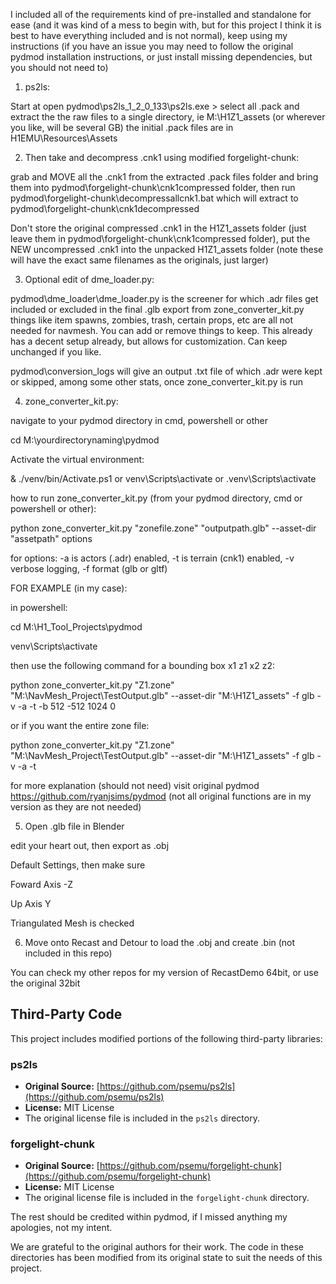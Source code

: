 I included all of the requirements kind of pre-installed and standalone for ease (and it was kind of a mess to begin with, but for this project I think it is best to have everything included and is not normal), keep using my instructions (if you have an issue you may need to follow the original pydmod installation instructions, or just install missing dependencies, but you should not need to)

1) ps2ls:

Start at open pydmod\ps2ls_1_2_0_133\ps2ls.exe > select all .pack and extract the the raw files to a single directory, ie M:\H1Z1_assets (or wherever you like, will be several GB)
the initial .pack files are in H1EMU\Resources\Assets 


2) Then take and decompress .cnk1 using modified forgelight-chunk:

grab and MOVE all the .cnk1 from the extracted .pack files folder and bring them into pydmod\forgelight-chunk\cnk1compressed folder, then run pydmod\forgelight-chunk\decompressallcnk1.bat which will extract to pydmod\forgelight-chunk\cnk1decompressed

Don't store the original compressed .cnk1 in the H1Z1_assets folder (just leave them in pydmod\forgelight-chunk\cnk1compressed folder), put the NEW uncompressed .cnk1 into the unpacked H1Z1_assets folder (note these will have the exact same filenames as the originals, just larger)


3) Optional edit of dme_loader.py:

pydmod\dme_loader\dme_loader.py is the screener for which .adr files get included or excluded in the final .glb export from zone_converter_kit.py
things like item spawns, zombies, trash, certain props, etc are all not needed for navmesh.  You can add or remove things to keep.  This already has a decent setup already, but allows for customization.  Can keep unchanged if you like.

pydmod\conversion_logs will give an output .txt file of which .adr were kept or skipped, among some other stats, once zone_converter_kit.py is run


4) zone_converter_kit.py:

navigate to your pydmod directory in cmd, powershell or other

cd M:\yourdirectorynaming\pydmod

Activate the virtual environment:

& ./venv/bin/Activate.ps1
or
venv\Scripts\activate
or
.venv\Scripts\activate

how to run zone_converter_kit.py (from your pydmod directory, cmd or powershell or other):

python zone_converter_kit.py "zonefile.zone" "outputpath.glb" --asset-dir "assetpath" options

for options: -a is actors (.adr) enabled, -t is terrain (cnk1) enabled, -v verbose logging, -f format (glb or gltf)

FOR EXAMPLE (in my case):

in powershell:

cd M:\H1_Tool_Projects\pydmod

venv\Scripts\activate

then use the following command for a bounding box x1 z1 x2 z2:

python zone_converter_kit.py "Z1.zone" "M:\NavMesh_Project\TestOutput.glb" --asset-dir "M:\H1Z1_assets" -f glb -v -a -t -b 512 -512 1024 0

or if you want the entire zone file:

python zone_converter_kit.py "Z1.zone" "M:\NavMesh_Project\TestOutput.glb" --asset-dir "M:\H1Z1_assets" -f glb -v -a -t

for more explanation (should not need) visit original pydmod https://github.com/ryanjsims/pydmod (not all original functions are in my version as they are not needed)


5) Open .glb file in Blender

edit your heart out, then export as .obj

Default Settings, then make sure

Foward Axis -Z

Up Axis Y

Triangulated Mesh is checked


6) Move onto Recast and Detour to load the .obj and create .bin (not included in this repo)

You can check my other repos for my version of RecastDemo 64bit, or use the original 32bit



## Third-Party Code

This project includes modified portions of the following third-party libraries:

### ps2ls
*   **Original Source:** [https://github.com/psemu/ps2ls](https://github.com/psemu/ps2ls)
*   **License:** MIT License
*   The original license file is included in the `ps2ls` directory.

### forgelight-chunk
*   **Original Source:** [https://github.com/psemu/forgelight-chunk](https://github.com/psemu/forgelight-chunk)
*   **License:** MIT License
*   The original license file is included in the `forgelight-chunk` directory.

The rest should be credited within pydmod, if I missed anything my apologies, not my intent.

We are grateful to the original authors for their work. The code in these directories has been modified from its original state to suit the needs of this project.
